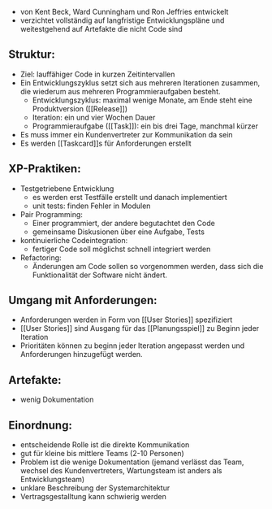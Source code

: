 - von Kent Beck, Ward Cunningham und Ron Jeffries entwickelt
- verzichtet vollständig auf langfristige Entwicklungspläne und weitestgehend auf Artefakte die nicht Code sind
## Struktur:
- Ziel: lauffähiger Code in kurzen Zeitintervallen
- Ein Entwicklungszyklus setzt sich aus mehreren Iterationen zusammen, die wiederum aus mehreren Programmieraufgaben besteht. 
	- Entwicklungszyklus: maximal wenige Monate, am Ende steht eine Produktversion ([[Release]])
	- Iteration: ein und vier Wochen Dauer
	- Programmieraufgabe ([[Task]]): ein bis drei Tage, manchmal kürzer
- Es muss immer ein Kundenvertreter zur Kommunikation da sein
- Es werden [[Taskcard]]s für Anforderungen erstellt

## XP-Praktiken:
- Testgetriebene Entwicklung
	- es werden erst Testfälle erstellt und danach implementiert
	- unit tests: finden Fehler in Modulen
- Pair Programming:
	- Einer programmiert, der andere begutachtet den Code
	- gemeinsame Diskusionen über eine Aufgabe, Tests
- kontinuierliche Codeintegration:
	- fertiger Code soll möglichst schnell integriert werden
- Refactoring:
	- Änderungen am Code sollen so vorgenommen werden, dass sich die Funktionalität der Software nicht ändert.
## Umgang mit Anforderungen:
- Anforderungen werden in Form von [[User Stories]] spezifiziert
- [[User Stories]] sind Ausgang für das [[Planungsspiel]] zu Beginn jeder Iteration
- Prioritäten können zu beginn jeder Iteration angepasst werden und Anforderungen hinzugefügt werden.
## Artefakte:
- wenig Dokumentation
## Einordnung:
- entscheidende Rolle ist die direkte Kommunikation
- gut für kleine bis mittlere Teams (2-10 Personen)
- Problem ist die wenige Dokumentation (jemand verlässt das Team, wechsel des Kundenvertreters, Wartungsteam ist anders als Entwicklungsteam)
- unklare Beschreibung der Systemarchitektur
- Vertragsgestalltung kann schwierig werden


